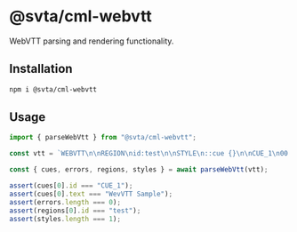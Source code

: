 # @svta/cml-webvtt

WebVTT parsing and rendering functionality.

## Installation

```bash
npm i @svta/cml-webvtt
```

## Usage

```typescript
import { parseWebVtt } from "@svta/cml-webvtt";

const vtt = `WEBVTT\n\nREGION\nid:test\n\nSTYLE\n::cue {}\n\nCUE_1\n00:00:00.000 --> 00:00:35.000\nWevVTT Sample\n`;

const { cues, errors, regions, styles } = await parseWebVtt(vtt);

assert(cues[0].id === "CUE_1");
assert(cues[0].text === "WevVTT Sample");
assert(errors.length === 0);
assert(regions[0].id === "test");
assert(styles.length === 1);
```
